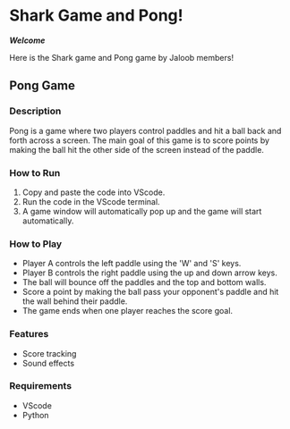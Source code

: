 # Shark Game and Pong!

***Welcome***

Here is the Shark game and Pong game by Jaloob members!

## Pong Game

### Description
Pong is a game where two players control paddles and hit a ball back and forth across a screen. The main goal of this game is to score points by making the ball hit the other side of the screen instead of the paddle.

### How to Run
1. Copy and paste the code into VScode.
2. Run the code in the VScode terminal.
3. A game window will automatically pop up and the game will start automatically.

### How to Play
- Player A controls the left paddle using the 'W' and 'S' keys.
- Player B controls the right paddle using the up and down arrow keys.
- The ball will bounce off the paddles and the top and bottom walls.
- Score a point by making the ball pass your opponent's paddle and hit the wall behind their paddle.
- The game ends when one player reaches the score goal.

### Features
- Score tracking
- Sound effects

### Requirements
- VScode
- Python
